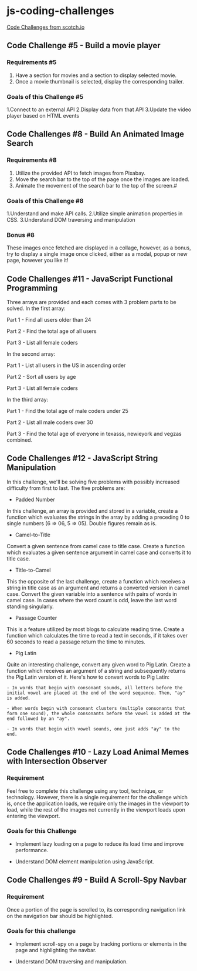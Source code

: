 # js-coding-challenges

[Code Challenges from scotch.io](https://scotch.io/bar-talk/code-challenge-5-build-a-movie-player)

## Code Challenge #5 - Build a movie player

### Requirements #5

1. Have a section for movies and a section to display selected movie.
2. Once a movie thumbnail is selected, display the corresponding trailer.

### Goals of this Challenge #5

1.Connect to an external API
2.Display data from that API
3.Update the video player based on HTML events

## Code Challenges #8 - Build An Animated Image Search

### Requirements #8

1. Utilize the provided API to fetch images from Pixabay.
2. Move the search bar to the top of the page once the images are loaded.
3. Animate the movement of the search bar to the top of the screen.#

### Goals of this Challenge #8

1.Understand and make API calls.
2.Utilize simple animation properties in CSS.
3.Understand DOM traversing and manipulation

### Bonus #8

These images once fetched are displayed in a collage, however, as a bonus, try to display a single image once clicked, either as a modal, popup or new page, however you like it!

## Code Challenges #11 - JavaScript Functional Programming

Three arrays are provided and each comes with 3 problem parts to be solved. In the first array:

Part 1 - Find all users older than 24

Part 2 - Find the total age of all users

Part 3 - List all female coders

In the second array:

Part 1 - List all users in the US in ascending order

Part 2 - Sort all users by age

Part 3 - List all female coders

In the third array:

Part 1 - Find the total age of male coders under 25

Part 2 - List all male coders over 30

Part 3 - Find the total age of everyone in texasss, newieyork and vegzas combined.

## Code Challenges #12 - JavaScript String Manipulation

In this challenge, we'll be solving five problems with possibly increased difficulty from first to last. The five problems are:

- Padded Number

In this challenge, an array is provided and stored in a variable, create a function which evaluates the strings in the array by adding a preceding 0 to single numbers (6 => 06, 5 => 05). Double figures remain as is.

- Camel-to-Title

Convert a given sentence from camel case to title case. Create a function which evaluates a given sentence argument in camel case and converts it to title case.

- Title-to-Camel

This the opposite of the last challenge, create a function which receives a string in title case as an argument and returns a converted version in camel case. Convert the given variable into a sentence with pairs of words in camel case. In cases where the word count is odd, leave the last word standing singularly.

- Passage Counter

This is a feature utilized by most blogs to calculate reading time. Create a function which calculates the time to read a text in seconds, if it takes over 60 seconds to read a passage return the time to minutes.

- Pig Latin

Quite an interesting challenge, convert any given word to Pig Latin. Create a function which receives an argument of a string and subsequently returns the Pig Latin version of it. Here's how to convert words to Pig Latin:

    - In words that begin with consonant sounds, all letters before the initial vowel are placed at the end of the word sequence. Then, "ay" is added.

    - When words begin with consonant clusters (multiple consonants that form one sound), the whole consonants before the vowel is added at the end followed by an "ay".

    - In words that begin with vowel sounds, one just adds "ay" to the end.
    
## Code Challenges #10 - Lazy Load Animal Memes with Intersection Observer

### Requirement

Feel free to complete this challenge using any tool, technique, or technology. However, there is a single requirement for the challenge which is, once the application loads, we require only the images in the viewport to load, while the rest of the images not currently in the viewport loads upon entering the viewport.

### Goals for this Challenge

- Implement lazy loading on a page to reduce its load time and improve performance.

- Understand DOM element manipulation using JavaScript.

## Code Challenges #9 - Build A Scroll-Spy Navbar

### Requirement

Once a portion of the page is scrolled to, its corresponding navigation link on the navigation bar should be highlighted.

### Goals for this challenge

- Implement scroll-spy on a page by tracking portions or elements in the page and highlighting the navbar.

- Understand DOM traversing and manipulation.
